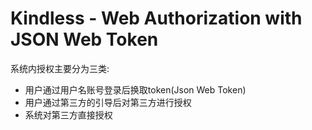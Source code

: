# Kindless - Web Authorization with JSON Web Token

系统内授权主要分为三类:
* 用户通过用户名账号登录后换取token(Json Web Token)
* 用户通过第三方的引导后对第三方进行授权
* 系统对第三方直接授权